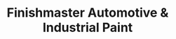 ---
title: "Finishmaster Automotive & Industrial Paint"
url: /richmond-city/finishmaster-automotive-und-industrial-paint/
shop: Farben
---